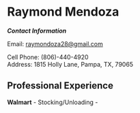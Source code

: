 # Raymond Mendoza

***Contact Information***

Email: raymondoza28@gmail.com <div> 
Cell Phone: (806)-440-4920 <div>
Address: 1815 Holly Lane, Pampa, TX, 79065

## Professional Experience

**Walmart** - Stocking/Unloading
      -
